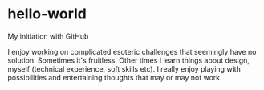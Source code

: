# hello-world
My initiation with GitHub

I enjoy working on complicated esoteric challenges that seemingly have no solution.
Sometimes it's fruitless. Other times I learn things about design, myself (technical experience, soft skills etc).
I really enjoy playing with possibilities and entertaining thoughts that may or may not work.
